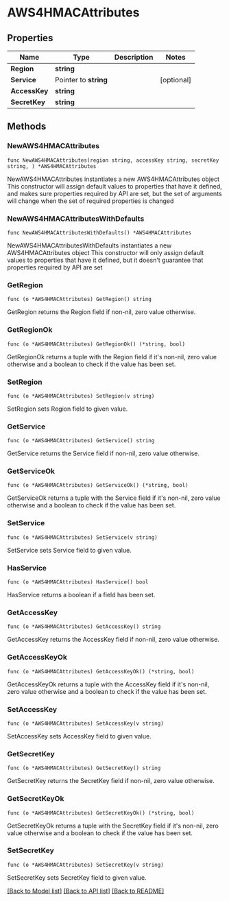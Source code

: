 # AWS4HMACAttributes

## Properties

Name | Type | Description | Notes
------------ | ------------- | ------------- | -------------
**Region** | **string** |  | 
**Service** | Pointer to **string** |  | [optional] 
**AccessKey** | **string** |  | 
**SecretKey** | **string** |  | 

## Methods

### NewAWS4HMACAttributes

`func NewAWS4HMACAttributes(region string, accessKey string, secretKey string, ) *AWS4HMACAttributes`

NewAWS4HMACAttributes instantiates a new AWS4HMACAttributes object
This constructor will assign default values to properties that have it defined,
and makes sure properties required by API are set, but the set of arguments
will change when the set of required properties is changed

### NewAWS4HMACAttributesWithDefaults

`func NewAWS4HMACAttributesWithDefaults() *AWS4HMACAttributes`

NewAWS4HMACAttributesWithDefaults instantiates a new AWS4HMACAttributes object
This constructor will only assign default values to properties that have it defined,
but it doesn't guarantee that properties required by API are set

### GetRegion

`func (o *AWS4HMACAttributes) GetRegion() string`

GetRegion returns the Region field if non-nil, zero value otherwise.

### GetRegionOk

`func (o *AWS4HMACAttributes) GetRegionOk() (*string, bool)`

GetRegionOk returns a tuple with the Region field if it's non-nil, zero value otherwise
and a boolean to check if the value has been set.

### SetRegion

`func (o *AWS4HMACAttributes) SetRegion(v string)`

SetRegion sets Region field to given value.


### GetService

`func (o *AWS4HMACAttributes) GetService() string`

GetService returns the Service field if non-nil, zero value otherwise.

### GetServiceOk

`func (o *AWS4HMACAttributes) GetServiceOk() (*string, bool)`

GetServiceOk returns a tuple with the Service field if it's non-nil, zero value otherwise
and a boolean to check if the value has been set.

### SetService

`func (o *AWS4HMACAttributes) SetService(v string)`

SetService sets Service field to given value.

### HasService

`func (o *AWS4HMACAttributes) HasService() bool`

HasService returns a boolean if a field has been set.

### GetAccessKey

`func (o *AWS4HMACAttributes) GetAccessKey() string`

GetAccessKey returns the AccessKey field if non-nil, zero value otherwise.

### GetAccessKeyOk

`func (o *AWS4HMACAttributes) GetAccessKeyOk() (*string, bool)`

GetAccessKeyOk returns a tuple with the AccessKey field if it's non-nil, zero value otherwise
and a boolean to check if the value has been set.

### SetAccessKey

`func (o *AWS4HMACAttributes) SetAccessKey(v string)`

SetAccessKey sets AccessKey field to given value.


### GetSecretKey

`func (o *AWS4HMACAttributes) GetSecretKey() string`

GetSecretKey returns the SecretKey field if non-nil, zero value otherwise.

### GetSecretKeyOk

`func (o *AWS4HMACAttributes) GetSecretKeyOk() (*string, bool)`

GetSecretKeyOk returns a tuple with the SecretKey field if it's non-nil, zero value otherwise
and a boolean to check if the value has been set.

### SetSecretKey

`func (o *AWS4HMACAttributes) SetSecretKey(v string)`

SetSecretKey sets SecretKey field to given value.



[[Back to Model list]](../README.md#documentation-for-models) [[Back to API list]](../README.md#documentation-for-api-endpoints) [[Back to README]](../README.md)


